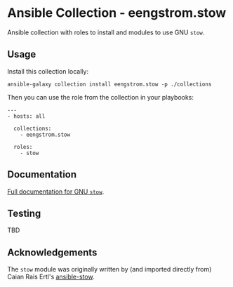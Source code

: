 # Ansible Collection - eengstrom.stow

<!-- [![Build Status](https://travis-ci.com/geerlingguy/ansible-collection-k8s.svg?branch=master)](https://travis-ci.com/geerlingguy/ansible-collection-k8s) -->

Ansible collection with roles to install and modules to use GNU `stow`.

## Usage

Install this collection locally:

    ansible-galaxy collection install eengstrom.stow -p ./collections

Then you can use the role from the collection in your playbooks:

    ---
    - hosts: all

      collections:
        - eengstrom.stow

      roles:
        - stow


## Documentation

[Full documentation for GNU `stow`](https://www.gnu.org/software/stow/manual/stow.html).

## Testing

TBD

## Acknowledgements

The `stow` module was originally written by (and imported directly from) Caian Rais Ertl's [ansible-stow](https://github.com/caian-org/ansible-stow).
